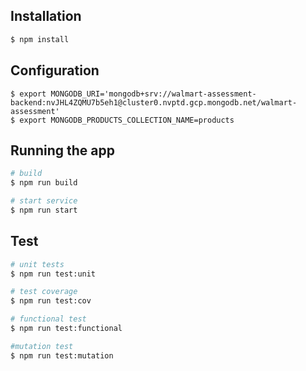 

## Installation

```bash
$ npm install
```

## Configuration 
```
$ export MONGODB_URI='mongodb+srv://walmart-assessment-backend:nvJHL4ZQMU7b5eh1@cluster0.nvptd.gcp.mongodb.net/walmart-assessment'
$ export MONGODB_PRODUCTS_COLLECTION_NAME=products
```

## Running the app

```bash
# build
$ npm run build

# start service
$ npm run start
```

## Test

```bash
# unit tests
$ npm run test:unit

# test coverage
$ npm run test:cov

# functional test
$ npm run test:functional

#mutation test
$ npm run test:mutation
```
